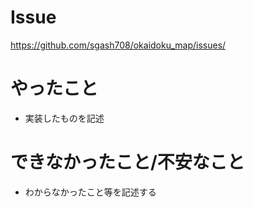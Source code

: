 # Issue
https://github.com/sgash708/okaidoku_map/issues/

# やったこと
* 実装したものを記述

# できなかったこと/不安なこと
* わからなかったこと等を記述する